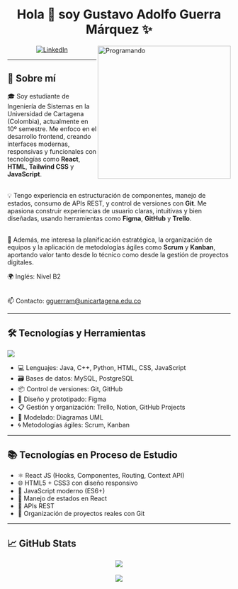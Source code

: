 <h1 align="center">Hola 👋 soy Gustavo Adolfo Guerra Márquez ✨</h1>

<p>
  <img align="right" src="https://github.com/Adam-pw/Adam-pw/blob/main/animation_500_kxa883sd.gif" alt="Programando" width="300"/>
</p>

<p align="center">
  <a href="https://www.linkedin.com/in/gustavo-adolfo-guerra-marquez-118161255" target="_blank">
    <img src="https://img.shields.io/badge/LinkedIn-0077B5?style=for-the-badge&logo=linkedin&logoColor=white" alt="LinkedIn" />
  </a>
</p>

---

<h2>🧾 Sobre mí</h2>

<p align="left">
🎓 Soy estudiante de Ingeniería de Sistemas en la Universidad de Cartagena (Colombia), actualmente en 10º semestre. Me enfoco en el desarrollo frontend, creando interfaces modernas, responsivas y funcionales con tecnologías como <strong>React</strong>, <strong>HTML</strong>, <strong>Tailwind CSS</strong> y <strong>JavaScript</strong>.<br><br>

💡 Tengo experiencia en estructuración de componentes, manejo de estados, consumo de APIs REST, y control de versiones con <strong>Git</strong>. Me apasiona construir experiencias de usuario claras, intuitivas y bien diseñadas, usando herramientas como <strong>Figma</strong>, <strong>GitHub</strong> y <strong>Trello</strong>.<br><br>

🚀 Además, me interesa la planificación estratégica, la organización de equipos y la aplicación de metodologías ágiles como <strong>Scrum</strong> y <strong>Kanban</strong>, aportando valor tanto desde lo técnico como desde la gestión de proyectos digitales.

🌍 Inglés: Nivel B2<br><br>

📫 Contacto: gguerram@unicartagena.edu.co
</p>

---

<h2>🛠 Tecnologías y Herramientas</h2>

<p align="left">
  <a href="https://skillicons.dev">
    <img src="https://skillicons.dev/icons?i=html,css,js,react,java,cpp,python,mysql,postgresql,git,github,vscode,figma&perline=10" />
  </a>
</p>

<ul>
  <li>💻 Lenguajes: Java, C++, Python, HTML, CSS, JavaScript</li>
  <li>🗃️ Bases de datos: MySQL, PostgreSQL</li>
  <li>📦 Control de versiones: Git, GitHub</li>
  <li>🎨 Diseño y prototipado: Figma</li>
  <li>📋 Gestión y organización: Trello, Notion, GitHub Projects</li>
  <li>🧪 Modelado: Diagramas UML</li>
  <li>🌀 Metodologías ágiles: Scrum, Kanban</li>
</ul>

---

<h2>📚 Tecnologías en Proceso de Estudio</h2>

- ⚛️ React JS (Hooks, Componentes, Routing, Context API)  
- 🌐 HTML5 + CSS3 con diseño responsivo  
- 🔧 JavaScript moderno (ES6+)  
- 🧩 Manejo de estados en React  
- 🔄 APIs REST  
- 📁 Organización de proyectos reales con Git  

---

<h2>📈 GitHub Stats</h2>

<p align="center">
  <img src="https://github-readme-streak-stats.herokuapp.com/?user=GustavoG4601&theme=dark&hide_border=false" />
  <br><br>
  <img src="https://github-readme-stats.anuraghazra1.vercel.app/api/top-langs/?username=GustavoG4601&theme=dark&hide_border=false&no-bg=true&no-frame=true&langs_count=10"/>
</p>
